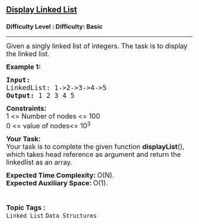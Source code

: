 <h2><a href="https://www.geeksforgeeks.org/problems/display-linked-list/1?page=1&category=Linked%20List&status=unsolved&sortBy=submissions">Display Linked List</a></h2><h3>Difficulty Level : Difficulty: Basic</h3><hr><div class="problems_problem_content__Xm_eO"><p><span style="font-size:18px">Given a singly linked list of integers. The task is to display the linked list.</span></p>

<p><span style="font-size:18px"><strong>Example 1:</strong></span></p>

<pre><span style="font-size:18px"><strong>Input:
</strong>LinkedList: 1-&gt;2-&gt;3-&gt;4-&gt;5
<strong>Output: </strong>1 2 3 4 5</span>
</pre>

<p><span style="font-size:18px"><strong>Constraints:</strong><br>
1 &lt;= Number of nodes &lt;= 100<br>
0 &lt;= value of nodes&lt;= 10<sup>3</sup></span></p>

<p><span style="font-size:18px"><strong>Your Task:</strong><br>
Your task is to complete the given function <strong>displayList</strong>(), which takes head reference as argument and return the linkedlist as an array.</span></p>

<p><span style="font-size:18px"><strong>Expected Time Complexity:&nbsp;</strong>O(N).<br>
<strong>Expected Auxiliary Space:&nbsp;</strong>O(1).</span></p>
</div><br><p><span style=font-size:18px><strong>Topic Tags : </strong><br><code>Linked List</code>&nbsp;<code>Data Structures</code>&nbsp;